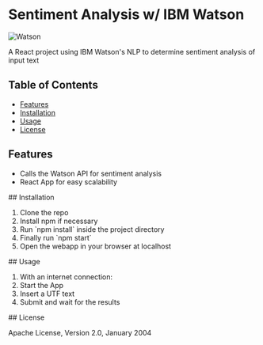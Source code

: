 # Sentiment Analysis w/ IBM Watson

![Watson](https://img.stackshare.io/service/4696/preview.png)

A React project using IBM Watson's NLP to determine sentiment analysis of input text

## Table of Contents

- [Features](#features)
- [Installation](#installation)
- [Usage](#usage)
- [License](#license)

## Features
<ul>
  <li>Calls the Watson API for sentiment analysis</li>
  <li>React App for easy scalability</li>
</ul>
## Installation
<ol>
  <li>Clone the repo</li>
  <li>Install npm if necessary</li>
  <li>Run `npm install` inside the project directory</li>
  <li>Finally run `npm start`</li>
  <li>Open the webapp in your browser at localhost</li>
</ol>
## Usage
<ol>
  <li>With an internet connection:</li>
  <li>Start the App</li>
  <li>Insert a UTF text</li>
  <li>Submit and wait for the results</li>
</ol>
## License

Apache License, Version 2.0, January 2004
